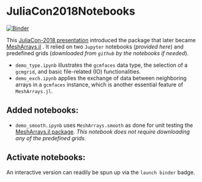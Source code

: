 # JuliaCon2018Notebooks

[![Binder](https://mybinder.org/badge_logo.svg)](https://mybinder.org/v2/gh/gaelforget/JuliaCon2018Notebooks/master)

This [JuliaCon-2018 presentation](https://youtu.be/RDxAy_zSUvg) introduced the package that later became [MeshArrays.jl](https://github.com/gaelforget/MeshArrays.jl) . It relied on two `Jupyter` notebooks (_provided here_) and predefined grids (_downloaded from `github` by the notebooks if needed_).

- `demo_type.ipynb` illustrates the `gcmfaces` data type, the selection of a `gcmgrid`, and basic file-related (IO) functionalities.
- `demo_exch.ipynb` applies the exchange of data between neighboring arrays in a `gcmfaces` instance, which is another essential feature of `MeshArrays.jl`.

## Added notebooks:

- `demo_smooth.ipynb` uses `MeshArrays.smooth` as done for unit testing the [MeshArrays.jl package](https://github.com/gaelforget/MeshArrays.jl). _This notebook does not require downloading any of the predefined grids._

## Activate notebooks:

An interactive version can readily be spun up via the `launch binder` badge.
